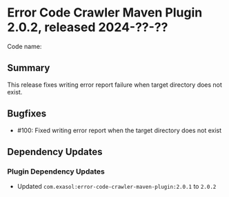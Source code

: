 # Error Code Crawler Maven Plugin 2.0.2, released 2024-??-??

Code name:

## Summary

This release fixes writing error report failure when target directory does not exist.

## Bugfixes

* #100: Fixed writing error report when the target directory does not exist

## Dependency Updates

### Plugin Dependency Updates

* Updated `com.exasol:error-code-crawler-maven-plugin:2.0.1` to `2.0.2`
